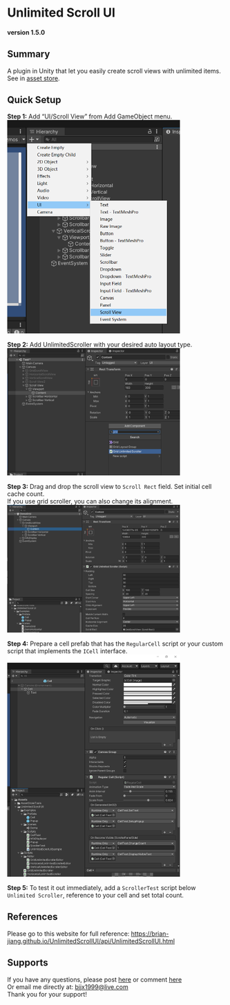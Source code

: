 # Unlimited Scroll UI
#### version 1.5.0

## Summary
A plugin in Unity that let you easily create scroll views with unlimited items. See in [asset store](http://u3d.as/2z2a).

## Quick Setup
**Step 1:** Add “UI/Scroll View” from Add GameObject menu.  
<img src="../images/1.png" width=400>

**Step 2:** Add UnlimitedScroller with your desired auto layout type.  
<img src="../images/3.png" width=400>

**Step 3:** Drag and drop the scroll view to `Scroll Rect` field. Set initial cell cache count.  
If you use grid scroller, you can also change its alignment.  
<img src="../images/4.png" width=400>

**Step 4:** Prepare a cell prefab that has the `RegularCell` script or your custom script that implements the `ICell` interface.  
<img src="../images/5.png" width=400>

**Step 5:** To test it out immediately, add a `ScrollerTest` script below `Unlimited Scroller`, reference to your cell and set total count.

## References
Please go to this website for full reference: https://brian-jiang.github.io/UnlimitedScrollUI/api/UnlimitedScrollUI.html

## Supports
If you have any questions, please post [here](https://github.com/Brian-Jiang/UnlimitedScrollUI)
or comment [here](http://u3d.as/2z2a)  
Or email me directly at: [bjjx1999@live.com](mailto:bjjx1999@live.com)  
Thank you for your support!
